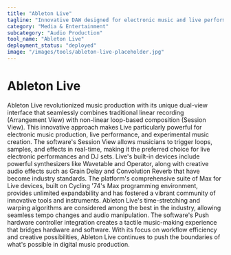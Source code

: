 ```yaml
---
title: "Ableton Live"
tagline: "Innovative DAW designed for electronic music and live performance"
category: "Media & Entertainment"
subcategory: "Audio Production"
tool_name: "Ableton Live"
deployment_status: "deployed"
image: "/images/tools/ableton-live-placeholder.jpg"
---
```


# Ableton Live

Ableton Live revolutionized music production with its unique dual-view interface that seamlessly combines traditional linear recording (Arrangement View) with non-linear loop-based composition (Session View). This innovative approach makes Live particularly powerful for electronic music production, live performance, and experimental music creation. The software's Session View allows musicians to trigger loops, samples, and effects in real-time, making it the preferred choice for live electronic performances and DJ sets. Live's built-in devices include powerful synthesizers like Wavetable and Operator, along with creative audio effects such as Grain Delay and Convolution Reverb that have become industry standards. The platform's comprehensive suite of Max for Live devices, built on Cycling '74's Max programming environment, provides unlimited expandability and has fostered a vibrant community of innovative tools and instruments. Ableton Live's time-stretching and warping algorithms are considered among the best in the industry, allowing seamless tempo changes and audio manipulation. The software's Push hardware controller integration creates a tactile music-making experience that bridges hardware and software. With its focus on workflow efficiency and creative possibilities, Ableton Live continues to push the boundaries of what's possible in digital music production.
